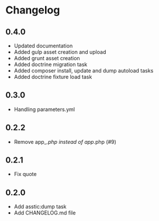 # Changelog

## 0.4.0

- Updated documentation
- Added gulp asset creation and upload
- Added grunt asset creation
- Added doctrine migration task
- Added composer install, update and dump autoload tasks
- Added doctrine fixture load task

## 0.3.0
- Handling parameters.yml

## 0.2.2
- Remove app_*.php instead of app*.php (#9)

## 0.2.1
- Fix quote

## 0.2.0
- Add asstic:dump task
- Add CHANGELOG.md file
